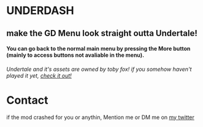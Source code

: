# UNDERDASH

## make the <cg>GD Menu</cg> look straight outta <cj>Undertale!</cj>


#### You can go back to the normal main menu by pressing the <cr>**More**</cr> button (mainly to access buttons not avaliable in the menu).

###### Undertale and it's assets are owned by toby fox! if you somehow haven't played it yet, [check it out!](https://store.steampowered.com/app/391540/Undertale/)


# Contact
if the mod crashed for you or anythin, Mention me or DM me on [my twitter](https://x.com/ddeaen)
